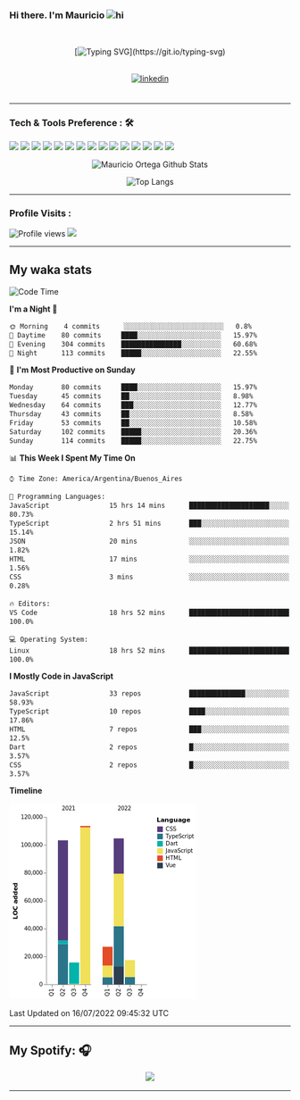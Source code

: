 ### Hi there. I'm Mauricio <img src="https://user-images.githubusercontent.com/1303154/88677602-1635ba80-d120-11ea-84d8-d263ba5fc3c0.gif" width="28px" alt="hi">
<br /> 

<div align="center">
  
[![Typing SVG](https://readme-typing-svg.herokuapp.com?size=25&duration=7000&center=true&vCenter=true&width=650&height=40&lines=WELCOME!;My+name+is+Mauricio+Ortega...;I+am+a+Front-End+Developer...;I+hope+you+find+what+you+are+looking+for...;You+have+my+contact+information...;MAY+THE+FORCE+BE+WITH+YOU...)](https://git.io/typing-svg)

</div>
  
<br />

<div align="center">
  
<a href="https://www.linkedin.com/in/mauricio-sebasti%C3%A1n-ortega-71b43788/" target="_blank">
<img src=https://img.shields.io/badge/linkedin-%231E77B5.svg?&style=for-the-badge&logo=linkedin&logoColor=white alt=linkedin style="margin-bottom: 5px;" />
</a>
  
</div>

<br />



<!--
**Nekzus/Nekzus** is a ✨ _special_ ✨ repository because its `README.md` (this file) appears on your GitHub profile.

Here are some ideas to get you started:

- 🔭 I’m currently working on ...
- 🌱 I’m currently learning ...
- 👯 I’m looking to collaborate on ...
- 🤔 I’m looking for help with ...
- 💬 Ask me about ...
- 📫 How to reach me: ...
- 😄 Pronouns: ...
- ⚡ Fun fact: ...
-->

---

### Tech & Tools Preference : 🛠

<img src = "https://img.shields.io/badge/-HTML5-E34F26?style=flat&logo=html5&logoColor=white"> <img src = "https://img.shields.io/badge/-CSS3-1572B6?style=flat&logo=css3&logoColor=white">
<img src="https://img.shields.io/badge/-Sass-cc6699?style=flat&logo=sass&logoColor=ffffff">
<img src="https://img.shields.io/badge/-Bootstrap-563D7C?style=flat&logo=bootstrap&logoColor=white">
<img src="https://img.shields.io/badge/-JavaScript-eed718?style=flat&logo=javascript&logoColor=ffffff">
<img src="https://img.shields.io/badge/-React-000000?style=flat&logo=react&logoColor=00c8ff">
<img src="https://img.shields.io/badge/-Next-000000?style=flat&logo=nextdotjs&logoColor=white">
<img src="http://img.shields.io/badge/-Vue-black?style=flat&logo=vuedotjs&logoColor=4FC08D">
<img src="http://img.shields.io/badge/-Flutter-black?style=flat&logo=flutter&logoColor=02569B">
<img src="https://img.shields.io/badge/-Node.js-3C873A?style=flat&logo=Node.js&logoColor=white">
<img src="http://img.shields.io/badge/-Git-F1502F?style=flat&logo=git&logoColor=FFFFFF">
<img src="http://img.shields.io/badge/-Github-000000?style=flat&logo=github&logoColor=FFFFFF">
<img src="https://img.shields.io/badge/-Firebase-FFA611?style=flat&logo=firebase&logoColor=FFFFFF">
<img src="http://img.shields.io/badge/-Vercel-black?style=flat&logo=vercel&logoColor=white">
<img src="http://img.shields.io/badge/-VS%20Code-007ACC?style=flat&logo=visual%20studio%20code&logoColor=white">


<div align="center">
  
![Mauricio Ortega Github Stats](https://github-readme-stats.vercel.app/api?username=Nekzus&show_icons=true&title_color=fff&icon_color=79ff97&text_color=9f9f9f&bg_color=151515)

![Top Langs](https://github-readme-stats.vercel.app/api/top-langs/?username=Nekzus&hide=css,html,less&layout=compact&title_color=fff&icon_color=79ff97&text_color=9f9f9f&bg_color=151515)

</div>
  
---

### Profile Visits :
  
![Profile views](https://gpvc.arturio.dev/Nekzus)  <img src="https://img.shields.io/github/followers/Nekzus?label=Follow" style=" float:left, margin-right:10px" />

---


## My waka stats
<!--START_SECTION:waka-->
![Code Time](http://img.shields.io/badge/Code%20Time-1%2C053%20hrs%2023%20mins-blue)

**I'm a Night 🦉** 

```text
🌞 Morning    4 commits      ░░░░░░░░░░░░░░░░░░░░░░░░░   0.8% 
🌆 Daytime    80 commits     ████░░░░░░░░░░░░░░░░░░░░░   15.97% 
🌃 Evening    304 commits    ███████████████░░░░░░░░░░   60.68% 
🌙 Night      113 commits    █████░░░░░░░░░░░░░░░░░░░░   22.55%

```
📅 **I'm Most Productive on Sunday** 

```text
Monday       80 commits     ████░░░░░░░░░░░░░░░░░░░░░   15.97% 
Tuesday      45 commits     ██░░░░░░░░░░░░░░░░░░░░░░░   8.98% 
Wednesday    64 commits     ███░░░░░░░░░░░░░░░░░░░░░░   12.77% 
Thursday     43 commits     ██░░░░░░░░░░░░░░░░░░░░░░░   8.58% 
Friday       53 commits     ██░░░░░░░░░░░░░░░░░░░░░░░   10.58% 
Saturday     102 commits    █████░░░░░░░░░░░░░░░░░░░░   20.36% 
Sunday       114 commits    █████░░░░░░░░░░░░░░░░░░░░   22.75%

```


📊 **This Week I Spent My Time On** 

```text
⌚︎ Time Zone: America/Argentina/Buenos_Aires

💬 Programming Languages: 
JavaScript               15 hrs 14 mins      ████████████████████░░░░░   80.73% 
TypeScript               2 hrs 51 mins       ███░░░░░░░░░░░░░░░░░░░░░░   15.14% 
JSON                     20 mins             ░░░░░░░░░░░░░░░░░░░░░░░░░   1.82% 
HTML                     17 mins             ░░░░░░░░░░░░░░░░░░░░░░░░░   1.56% 
CSS                      3 mins              ░░░░░░░░░░░░░░░░░░░░░░░░░   0.28%

🔥 Editors: 
VS Code                  18 hrs 52 mins      █████████████████████████   100.0%

💻 Operating System: 
Linux                    18 hrs 52 mins      █████████████████████████   100.0%

```

**I Mostly Code in JavaScript** 

```text
JavaScript               33 repos            ██████████████░░░░░░░░░░░   58.93% 
TypeScript               10 repos            ████░░░░░░░░░░░░░░░░░░░░░   17.86% 
HTML                     7 repos             ███░░░░░░░░░░░░░░░░░░░░░░   12.5% 
Dart                     2 repos             █░░░░░░░░░░░░░░░░░░░░░░░░   3.57% 
CSS                      2 repos             █░░░░░░░░░░░░░░░░░░░░░░░░   3.57%

```


**Timeline**

![Chart not found](https://raw.githubusercontent.com/Nekzus/Nekzus/main/charts/bar_graph.png) 


 Last Updated on 16/07/2022 09:45:32 UTC
<!--END_SECTION:waka-->

---
## My Spotify: 🎧

<div align="center"><img src="https://spotify-github-profile.vercel.app/api/view?uid=11169970531&cover_image=true&theme=default" /></div>

---
